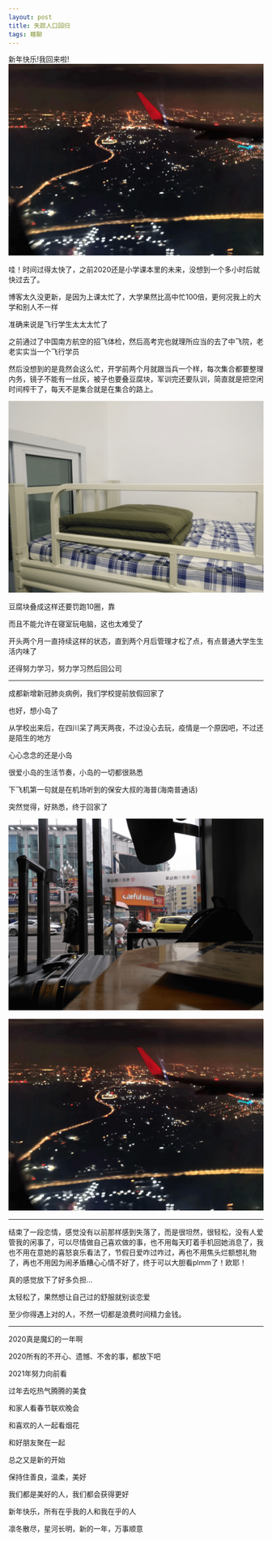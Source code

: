 ```yaml
---
layout: post
title: 失踪人口回归
tags: 瞎聊
---
```


新年快乐!我回来啦!
![飞机](/usrimg/2020-12-31-3.png)

哇！时间过得太快了，之前2020还是小学课本里的未来，没想到一个多小时后就快过去了。

博客太久没更新，是因为上课太忙了，大学果然比高中忙100倍，更何况我上的大学和别人不一样

准确来说是飞行学生太太太忙了

之前通过了中国南方航空的招飞体检，然后高考完也就理所应当的去了中飞院，老老实实当一个飞行学员

然后没想到的是竟然会这么忙，开学前两个月就跟当兵一个样，每次集合都要整理内务，镜子不能有一丝灰，被子也要叠豆腐块，军训完还要队训，简直就是把空闲时间榨干了，每天不是集合就是在集合的路上。

![豆腐块](/usrimg/2020-12-31-1.png)

豆腐块叠成这样还要罚跑10圈，靠

而且不能允许在寝室玩电脑，这也太难受了

开头两个月一直持续这样的状态，直到两个月后管理才松了点，有点普通大学生生活内味了

还得努力学习，努力学习然后回公司

***

成都新增新冠肺炎病例，我们学校提前放假回家了

也好，想小岛了

从学校出来后，在四川呆了两天两夜，不过没心去玩，疫情是一个原因吧，不过还是陌生的地方

心心念念的还是小岛

很爱小岛的生活节奏，小岛的一切都很熟悉

下飞机第一句就是在机场听到的保安大叔的海普(海南普通话)

突然觉得，好熟悉，终于回家了

![出发](/usrimg/2020-12-31-2.png)

![飞机](/usrimg/2020-12-31-3.png)

***

结束了一段恋情，感觉没有以前那样感到失落了，而是很坦然，很轻松，没有人爱管我的闲事了，可以尽情做自己喜欢做的事，也不用每天盯着手机回她消息了，我也不用在意她的喜怒哀乐看法了，节假日爱咋过咋过，再也不用焦头烂额想礼物了，再也不用因为闹矛盾糟心心情不好了，终于可以大胆看plmm了！欧耶！

真的感觉放下了好多负担…

太轻松了，果然想让自己过的舒服就别谈恋爱

至少你得遇上对的人，不然一切都是浪费时间精力金钱。

***
2020真是魔幻的一年啊

2020所有的不开心、遗憾、不舍的事，都放下吧

2021年努力向前看

过年去吃热气腾腾的美食

和家人看春节联欢晚会

和喜欢的人一起看烟花

和好朋友聚在一起

总之又是新的开始

保持住善良，温柔，美好

我们都是美好的人，我们都会获得更好

新年快乐，所有在乎我的人和我在乎的人

凛冬散尽，星河长明，新的一年，万事顺意
